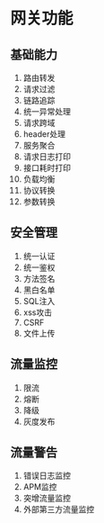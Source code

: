 # 网关功能
## 基础能力
1. 路由转发
2. 请求过滤
3. 链路追踪
4. 统一异常处理
5. 请求跨域
6. header处理
7. 服务聚合
8. 请求日志打印
9. 接口耗时打印
10. 负载均衡
11. 协议转换
12. 参数转换
## 安全管理
1. 统一认证
2. 统一鉴权
3. 方法签名
4. 黑白名单
5. SQL注入
6. xss攻击
7. CSRF
8. 文件上传
## 流量监控
1. 限流
2. 熔断
3. 降级
4. 灰度发布
## 流量警告
1. 错误日志监控
2. APM监控
3. 突增流量监控
4. 外部第三方流量监控
